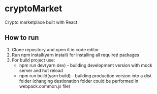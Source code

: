 # cryptoMarket
Crypto marketplace built with React  
## How to run
1. Clone repository and open it in code editor
2. Run npm install(yarn install) for installing all required packages
3. For build project use: 
   - npm run dev(yarn dev) - building development version with mock server and hot reload 
   - npm run build(yarn build) - building production version into a dist folder (changing destionation folder could be performed in webpack.common.js file)
